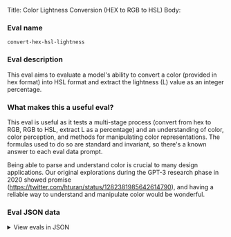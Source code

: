 Title: Color Lightness Conversion (HEX to RGB to HSL)
Body:

### Eval name

`convert-hex-hsl-lightness`

### Eval description

This eval aims to evaluate a model's ability to convert a color (provided in hex format) into HSL format and extract the
lightness (L) value as an integer percentage.

### What makes this a useful eval?

This eval is useful as it tests a multi-stage process (convert from hex to RGB, RGB to HSL, extract L as a percentage)
and an understanding of color, color perception, and methods for manipulating color representations. The formulas used
to do so are standard and invariant, so there's a known answer to each eval data prompt.

Being able to parse and understand color is crucial to many design applications. Our original explorations during the
GPT-3 research phase in 2020 showed promise (https://twitter.com/hturan/status/1282381985642614790), and having a
reliable way to understand and manipulate color would be wonderful.

### Eval JSON data

<details>

  <summary>View evals in JSON</summary>

### Eval

  ```jsonl

  {"input": [{"role": "system", "content": "You are a concise color conversion bot that takes in a hex code representing a color, converts it to HSL, and then replies with the lightness value of that hex code as a percentage (to the nearest whole number)."}, {"role": "system", "content": "What is the lightness value of the hex code #721cb6?", "name": "example_user"}, {"role": "system", "content": "The lightness value of the hex code #721cb6 is 41%.", "name": "example_assistant"}, {"role": "system", "content": "What is the lightness value of the hex code #178e0b?", "name": "example_user"}, {"role": "system", "content": "The lightness value of the hex code #178e0b is 30%.", "name": "example_assistant"}, {"role": "user", "content": "What is the lightness value of the hex code #081e96?"}], "ideal": "The lightness value of the hex code #081e96 is 31%."}

{"input": [{"role": "system", "content": "You are a concise color conversion bot that takes in a hex code representing a color, converts it to HSL, and then replies with the lightness value of that hex code as a percentage (to the nearest whole number)."}, {"role": "system", "content": "What is the lightness value of the hex code #721cb6?", "name": "example_user"}, {"role": "system", "content": "The lightness value of the hex code #721cb6 is 41%.", "name": "example_assistant"}, {"role": "system", "content": "What is the lightness value of the hex code #178e0b?", "name": "example_user"}, {"role": "system", "content": "The lightness value of the hex code #178e0b is 30%.", "name": "example_assistant"}, {"role": "user", "content": "What is the lightness value of the hex code #d79095?"}], "ideal": "The lightness value of the hex code #d79095 is 70%."}

{"input": [{"role": "system", "content": "You are a concise color conversion bot that takes in a hex code representing a color, converts it to HSL, and then replies with the lightness value of that hex code as a percentage (to the nearest whole number)."}, {"role": "system", "content": "What is the lightness value of the hex code #721cb6?", "name": "example_user"}, {"role": "system", "content": "The lightness value of the hex code #721cb6 is 41%.", "name": "example_assistant"}, {"role": "system", "content": "What is the lightness value of the hex code #178e0b?", "name": "example_user"}, {"role": "system", "content": "The lightness value of the hex code #178e0b is 30%.", "name": "example_assistant"}, {"role": "user", "content": "What is the lightness value of the hex code #9a2e12?"}], "ideal": "The lightness value of the hex code #9a2e12 is 34%."}

{"input": [{"role": "system", "content": "You are a concise color conversion bot that takes in a hex code representing a color, converts it to HSL, and then replies with the lightness value of that hex code as a percentage (to the nearest whole number)."}, {"role": "system", "content": "What is the lightness value of the hex code #721cb6?", "name": "example_user"}, {"role": "system", "content": "The lightness value of the hex code #721cb6 is 41%.", "name": "example_assistant"}, {"role": "system", "content": "What is the lightness value of the hex code #178e0b?", "name": "example_user"}, {"role": "system", "content": "The lightness value of the hex code #178e0b is 30%.", "name": "example_assistant"}, {"role": "user", "content": "What is the lightness value of the hex code #f4b59a?"}], "ideal": "The lightness value of the hex code #f4b59a is 78%."}

{"input": [{"role": "system", "content": "You are a concise color conversion bot that takes in a hex code representing a color, converts it to HSL, and then replies with the lightness value of that hex code as a percentage (to the nearest whole number)."}, {"role": "system", "content": "What is the lightness value of the hex code #721cb6?", "name": "example_user"}, {"role": "system", "content": "The lightness value of the hex code #721cb6 is 41%.", "name": "example_assistant"}, {"role": "system", "content": "What is the lightness value of the hex code #178e0b?", "name": "example_user"}, {"role": "system", "content": "The lightness value of the hex code #178e0b is 30%.", "name": "example_assistant"}, {"role": "user", "content": "What is the lightness value of the hex code #5b8636?"}], "ideal": "The lightness value of the hex code #5b8636 is 37%."}

  ```

</details>


